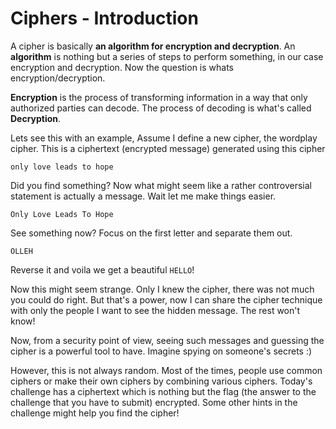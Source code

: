 # Ciphers - Introduction

A cipher is basically **an algorithm for encryption and decryption**. An **algorithm** is nothing but a series of steps to perform something, in our case encryption and decryption. Now the question is whats encryption/decryption.

**Encryption** is the process of transforming information in a way that only authorized parties can decode. The process of decoding is what's called **Decryption**.

Lets see this with an example, 
Assume I define a new cipher, the wordplay cipher. This is a ciphertext (encrypted message) generated using this cipher

```
only love leads to hope
```
Did you find something?
Now what might seem like a rather controversial statement is actually a message. Wait let me make things easier.
```
Only Love Leads To Hope
```
See something now?
Focus on the first letter and separate them out.
```
OLLEH
```
Reverse it and voila we get a beautiful `HELLO`!

Now this might seem strange. Only I knew the cipher, there was not much you could do right. But that's a power, now I can share the cipher technique with only the people I want to see the hidden message. The rest won't know!

Now, from a security point of view, seeing such messages and guessing the cipher is a powerful tool to have. Imagine spying on someone's secrets :)

However, this is not always random. Most of the times, people use common ciphers or make their own ciphers by combining various ciphers. Today's challenge has a ciphertext which is nothing but the flag (the answer to the challenge that you have to submit) encrypted. Some other hints in the challenge might help you find the cipher!

